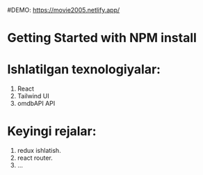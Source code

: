 #DEMO: https://movie2005.netlify.app/

# Getting Started with NPM install

# Ishlatilgan texnologiyalar:
1. React
2. Tailwind UI
3. omdbAPI API

# Keyingi rejalar:
1. redux ishlatish.
2. react router.
3. ...
